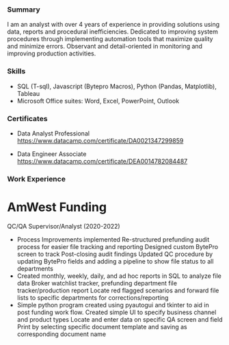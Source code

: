 ### Summary 
I am an analyst with over 4 years of experience in providing solutions using data, reports and procedural inefficiencies. Dedicated to improving system procedures through implementing automation tools that maximize quality and minimize errors. Observant and detail-oriented in monitoring and improving production activities. 

### Skills 
- SQL (T-sql), Javascript (Bytepro Macros), Python (Pandas, Matplotlib), Tableau 
- Microsoft Office suites: Word, Excel, PowerPoint, Outlook 

### Certificates
- Data Analyst Professional 
https://www.datacamp.com/certificate/DA0021347299859 

- Data Engineer Associate 
https://www.datacamp.com/certificate/DEA0014782084487 

### Work Experience
# AmWest Funding
QC/QA Supervisor/Analyst (2020-2022)
* Process Improvements implemented
  Re-structured prefunding audit process for easier file tracking and reporting
  Designed custom BytePro screen to track Post-closing audit findings
  Updated QC procedure by updating BytePro fields and adding a pipeline to show file status to all departments 
* Created monthly, weekly, daily, and ad hoc reports in SQL to analyze file data
  Broker watchlist tracker, prefunding department file tracker/production report
  Locate red flagged scenarios and forward file lists to specific departments for corrections/reporting 
* Simple python program created using pyautogui and tkinter to aid in post funding work flow.
  Created simple UI to specify business channel and product types
  Locate and enter data on specific QA screen and field
  Print by selecting specific document template and saving as corresponding document name 
